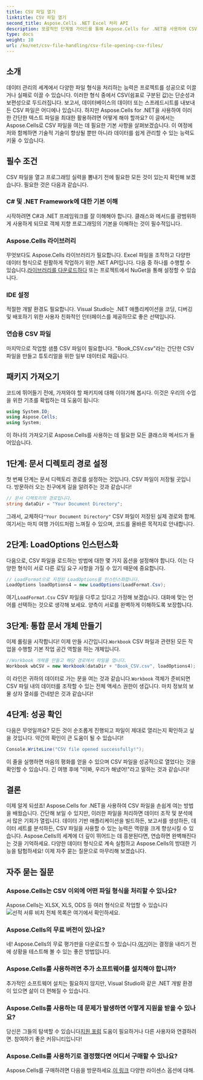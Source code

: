 ```yaml
---
title: CSV 파일 열기
linktitle: CSV 파일 열기
second_title: Aspose.Cells .NET Excel 처리 API
description: 포괄적인 단계별 가이드를 통해 Aspose.Cells for .NET을 사용하여 CSV 파일을 여는 방법을 알아보세요. 마스터 데이터 조작.
type: docs
weight: 10
url: /ko/net/csv-file-handling/csv-file-opening-csv-files/
---
```

## 소개
데이터 관리의 세계에서 다양한 파일 형식을 처리하는 능력은 프로젝트를 성공으로 이끌거나 실패로 이끌 수 있습니다. 이러한 형식 중에서 CSV(쉼표로 구분된 값)는 단순성과 보편성으로 두드러집니다. 보고서, 데이터베이스의 데이터 또는 스프레드시트를 내보내든 CSV 파일은 어디에나 있습니다. 하지만 Aspose.Cells for .NET을 사용하여 이러한 간단한 텍스트 파일을 최대한 활용하려면 어떻게 해야 할까요? 이 글에서는 Aspose.Cells로 CSV 파일을 여는 데 필요한 기본 사항을 살펴보겠습니다. 이 여정에 저와 함께하면 기술적 기술이 향상될 뿐만 아니라 데이터를 쉽게 관리할 수 있는 능력도 키울 수 있습니다. 
## 필수 조건
CSV 파일을 열고 프로그래밍 실력을 뽐내기 전에 필요한 모든 것이 있는지 확인해 보겠습니다. 필요한 것은 다음과 같습니다.
### C# 및 .NET Framework에 대한 기본 이해
시작하려면 C#과 .NET 프레임워크를 잘 이해해야 합니다. 클래스와 메서드를 광범위하게 사용하게 되므로 객체 지향 프로그래밍의 기본을 이해하는 것이 필수적입니다.
### Aspose.Cells 라이브러리
무엇보다도 Aspose.Cells 라이브러리가 필요합니다. Excel 파일을 조작하고 다양한 데이터 형식으로 원활하게 작업하기 위한 .NET API입니다. 다음 중 하나를 수행할 수 있습니다.[라이브러리를 다운로드하다](https://releases.aspose.com/cells/net/) 또는 프로젝트에서 NuGet을 통해 설정할 수 있습니다.
### IDE 설정
적절한 개발 환경도 필요합니다. Visual Studio는 .NET 애플리케이션을 코딩, 디버깅 및 배포하기 위한 사용자 친화적인 인터페이스를 제공하므로 좋은 선택입니다.
### 연습용 CSV 파일
마지막으로 작업할 샘플 CSV 파일이 필요합니다. "Book_CSV.csv"라는 간단한 CSV 파일을 만들고 튜토리얼을 위한 일부 데이터로 채웁니다.
## 패키지 가져오기
코드에 뛰어들기 전에, 가져와야 할 패키지에 대해 이야기해 봅시다. 이것은 우리의 수업을 위한 기초를 확립하는 데 도움이 됩니다:
```csharp
using System.IO;
using Aspose.Cells;
using System;
```
이 하나의 가져오기로 Aspose.Cells를 사용하는 데 필요한 모든 클래스와 메서드가 들어있습니다.
## 1단계: 문서 디렉토리 경로 설정
첫 번째 단계는 문서 디렉토리 경로를 설정하는 것입니다. CSV 파일이 저장될 곳입니다. 방문하러 오는 친구에게 길을 알려주는 것과 같습니다!
```csharp
// 문서 디렉토리의 경로입니다.
string dataDir = "Your Document Directory";
```
 그래서, 교체하다`"Your Document Directory"` CSV 파일이 저장된 실제 경로와 함께. 여기서는 마치 여행 가이드처럼 느껴질 수 있으며, 코드를 올바른 목적지로 안내합니다.
## 2단계: LoadOptions 인스턴스화
다음으로, CSV 파일을 로드하는 방법에 대한 몇 가지 옵션을 설정해야 합니다. 이는 다양한 형식이 서로 다른 로딩 요구 사항을 가질 수 있기 때문에 중요합니다. 
```csharp
// LoadFormat으로 지정된 LoadOptions를 인스턴스화합니다.
LoadOptions loadOptions4 = new LoadOptions(LoadFormat.Csv);
```
 여기,`LoadFormat.Csv` CSV 파일을 다루고 있다고 가정해 보겠습니다. 대화에 맞는 언어를 선택하는 것으로 생각해 보세요. 양측이 서로를 완벽하게 이해하도록 보장합니다.
## 3단계: 통합 문서 개체 만들기
 이제 롤링을 시작합니다! 이제 만들 시간입니다.`Workbook` CSV 파일과 관련된 모든 작업을 수행할 기본 작업 공간 역할을 하는 개체입니다.
```csharp
//Workbook 개체를 만들고 해당 경로에서 파일을 엽니다.
Workbook wbCSV = new Workbook(dataDir + "Book_CSV.csv", loadOptions4);
```
 이 라인은 귀하의 데이터로 가는 문을 여는 것과 같습니다.`Workbook` 객체가 준비되면 CSV 파일 내의 데이터를 조작할 수 있는 전체 액세스 권한이 생깁니다. 마치 정보의 보물 상자 열쇠를 건네받은 것과 같습니다!
## 4단계: 성공 확인
다음은 무엇일까요? 모든 것이 순조롭게 진행되고 파일이 제대로 열리는지 확인하고 싶을 것입니다. 약간의 확인이 큰 도움이 될 수 있습니다!
```csharp
Console.WriteLine("CSV file opened successfully!");
```
이 줄을 실행하면 마음의 평화를 얻을 수 있으며 CSV 파일을 성공적으로 열었다는 것을 확인할 수 있습니다. 긴 여행 후에 "이봐, 우리가 해냈어!"라고 말하는 것과 같습니다!
## 결론
이제 알게 되셨죠! Aspose.Cells for .NET을 사용하여 CSV 파일을 손쉽게 여는 방법을 배웠습니다. 간단해 보일 수 있지만, 이러한 파일을 처리하면 데이터 조작 및 분석에서 많은 기회가 열립니다. 데이터 기반 애플리케이션을 빌드하든, 보고서를 생성하든, 데이터 세트를 분석하든, CSV 파일을 사용할 수 있는 능력은 역량을 크게 향상시킬 수 있습니다. 
Aspose.Cells의 세계에 더 깊이 뛰어드는 데 흥분된다면, 연습하면 완벽해진다는 것을 기억하세요. 다양한 데이터 형식으로 계속 실험하고 Aspose.Cells의 방대한 기능을 탐험하세요! 이제 자주 묻는 질문으로 마무리해 보겠습니다.
## 자주 묻는 질문
### Aspose.Cells는 CSV 이외에 어떤 파일 형식을 처리할 수 있나요?
 Aspose.Cells는 XLSX, XLS, ODS 등 여러 형식으로 작업할 수 있습니다![선적 서류 비치](https://reference.aspose.com/cells/net/) 전체 목록은 여기에서 확인하세요.
### Aspose.Cells의 무료 버전이 있나요?
 네! Aspose.Cells의 무료 평가판을 다운로드할 수 있습니다.[여기](https://releases.aspose.com/)이는 결정을 내리기 전에 상황을 테스트해 볼 수 있는 좋은 방법입니다.
### Aspose.Cells를 사용하려면 추가 소프트웨어를 설치해야 합니까?
추가적인 소프트웨어 설치는 필요하지 않지만, Visual Studio와 같은 .NET 개발 환경이 있으면 삶이 더 편해질 수 있습니다.
### Aspose.Cells를 사용하는 데 문제가 발생하면 어떻게 지원을 받을 수 있나요?
 당신은 그들의 탐색할 수 있습니다[지원 포럼](https://forum.aspose.com/c/cells/9) 도움이 필요하거나 다른 사용자와 연결하려면. 참여하기 좋은 커뮤니티입니다!
### Aspose.Cells를 사용하기로 결정했다면 어디서 구매할 수 있나요?
 Aspose.Cells를 구매하려면 다음을 방문하세요.[이 링크](https://purchase.aspose.com/buy) 다양한 라이센스 옵션에 대해.